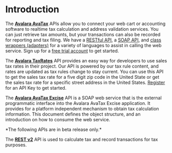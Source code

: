 # Introduction

The <a href="#avatax-rest-api" target="_self">**Avalara AvaTax**</a> APIs allow you to connect your web cart or accounting software to realtime tax calculation and address validation services. You can just retrieve tax amounts, but your transactions can also be recorded for reporting and tax filing. We have a <a href="#avatax-rest-api">RESTful API</a>, a <a href="#avatax-soap-api">SOAP API</a>, and <a href="http://developer.avalara.com/api-docs/api-sample-code" target="_parent">class wrappers (adapters)</a> for a variety of languages to assist in calling the web service. Sign up for a <a href='http://developer.avalara.com/getting-started'>free trial account</a> to get started.

The <a href="#taxrates-api">**Avalara TaxRates**</a> API provides an easy way for developers to use sales tax rates in their project. Our API is powered by our tax rule content, and rates are updated as tax rules change to stay current. You can use this API to get the sales tax rate for a five digit zip code in the United State or get the sales tax rate for a specific street address in the United States. <a href="http://taxratesapi.avalara.com/" target="_parent">Register</a> for an API Key to get started.

The <a href="#excise-api">**Avalara AvaTax Excise**</a> API is a SOAP web service that is the external programmatic interface into the Avalara AvaTax Excise application.   It provides for a platform independent mechanism to obtain tax calculation information.  This document defines the object structure, and an introduction on how to consume the web service.

<aside class="alert"> *The following APIs are in beta release only.* 

The <a href="#rest-v2-api">**REST v2**</a> API is used to calculate tax and record transactions for tax purposes. </aside>